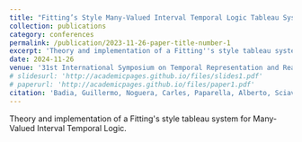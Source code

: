 ```yaml
---
title: "Fitting’s Style Many-Valued Interval Temporal Logic Tableau System: Theory and Implementation"
collection: publications
category: conferences
permalink: /publication/2023-11-26-paper-title-number-1
excerpt: 'Theory and implementation of a Fitting''s style tableau system for Many-Valued Interval Temporal Logic.'
date: 2024-11-26
venue: '31st International Symposium on Temporal Representation and Reasoning (TIME 2024), Montpellier, France, 28–30 October 2024.'
# slidesurl: 'http://academicpages.github.io/files/slides1.pdf'
# paperurl: 'http://academicpages.github.io/files/paper1.pdf'
citation: 'Badia, Guillermo, Noguera, Carles, Paparella, Alberto, Sciavicco, Guido, and Stan, Eduard I. (2024). &quot;Fitting’s Style Many-Valued Interval Temporal Logic Tableau System: Theory and Implementation.&quot; <i>31st International Symposium on Temporal Representation and Reasoning (TIME 2024), Montpellier, France, 28–30 October 2024.</i>. 1(1).'
---
```


Theory and implementation of a Fitting's style tableau system for Many-Valued Interval Temporal Logic.